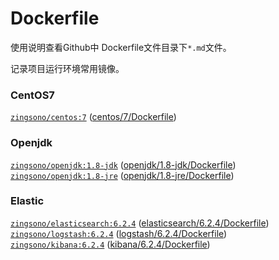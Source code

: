 Dockerfile
====

使用说明查看Github中 Dockerfile文件目录下`*.md`文件。  

记录项目运行环境常用镜像。

### CentOS7
[`zingsono/centos:7`](https://hub.docker.com/r/zingsono/centos)   ([centos/7/Dockerfile](https://github.com/zingson/Docker/tree/master/zingsono/centos/7/Dockerfile))    


### Openjdk
    
[`zingsono/openjdk:1.8-jdk`](https://hub.docker.com/r/zingsono/openjdk)     ([openjdk/1.8-jdk/Dockerfile](https://github.com/zingson/Docker/tree/master/zingsono/openjdk/1.8-jdk/Dockerfile))     
[`zingsono/openjdk:1.8-jre`](https://hub.docker.com/r/zingsono/openjdk)     ([openjdk/1.8-jre/Dockerfile](https://github.com/zingson/Docker/tree/master/zingsono/openjdk/1.8-jre/Dockerfile))    


### Elastic
[`zingsono/elasticsearch:6.2.4`](https://hub.docker.com/r/zingsono/elasticsearch)     ([elasticsearch/6.2.4/Dockerfile](https://github.com/zingson/Docker/tree/master/zingsono/elasticsearch/6.2.4/Dockerfile))      
[`zingsono/logstash:6.2.4`](https://hub.docker.com/r/zingsono/logstash)              ([logstash/6.2.4/Dockerfile](https://github.com/zingson/Docker/tree/master/zingsono/logstash/6.2.4/Dockerfile))   
[`zingsono/kibana:6.2.4`](https://hub.docker.com/r/zingsono/kibana)                 ([kibana/6.2.4/Dockerfile](https://github.com/zingson/Docker/tree/master/zingsono/kibana/6.2.4/Dockerfile))      
    
    


